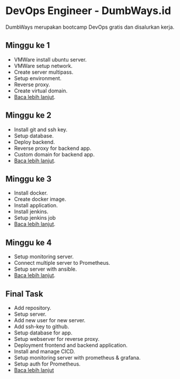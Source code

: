# **DevOps Engineer - DumbWays.id**
DumbWays merupakan bootcamp DevOps gratis dan disalurkan kerja.

## **Minggu ke 1**
- VMWare install ubuntu server.
- VMWare setup network.
- Create server multipass.
- Setup environment.
- Reverse proxy.
- Create virtual domain.
- [Baca lebih lanjut](week-1/README.md).

## **Minggu ke 2**
- Install git and ssh key.
- Setup database.
- Deploy backend.
- Reverse proxy for backend app.
- Custom domain for backend app.
- [Baca lebih lanjut](week-2/README.md).

## **Minggu ke 3**
- Install docker.
- Create docker image.
- Install application.
- Install jenkins.
- Setup jenkins job
- [Baca lebih lanjut](week-3/README.md).

## **Minggu ke 4**
- Setup monitoring server.
- Connect multiple server to Prometheus.
- Setup server with ansible.
- [Baca lebih lanjut](week-4/README.md).

## **Final Task**
- Add repository.
- Setup server.
- Add new user for new server.
- Add ssh-key to github.
- Setup database for app.
- Setup webserver for reverse proxy.
- Deployment frontend and backend application.
- Install and manage CICD.
- Setup monitoring server with prometheus & grafana.
- Setup auth for Prometheus.
- [Baca lebih lanjut](final-task/README.md)